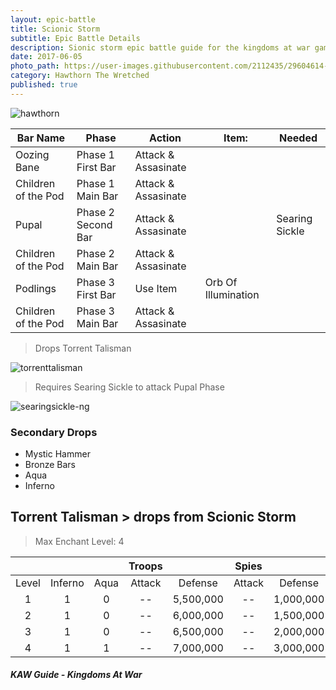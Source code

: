 ```yaml
---
layout: epic-battle
title: Scionic Storm
subtitle: Epic Battle Details
description: Sionic storm epic battle guide for the kingdoms at war game
date: 2017-06-05
photo_path: https://user-images.githubusercontent.com/2112435/29604614-4728f200-87a5-11e7-9739-68e51a340978.png
category: Hawthorn The Wretched
published: true
---
```


![hawthorn](https://cloud.githubusercontent.com/assets/2112435/23970739/993f4622-0990-11e7-823c-1406005033d8.jpg)

| Bar Name | Phase | Action | Item: | Needed |
| --- | --- | --- | --- | --- |
| Oozing Bane | Phase 1 First Bar | Attack & Assasinate | | |
| Children of the Pod | Phase 1 Main Bar | Attack & Assasinate | | |
| Pupal | Phase 2 Second Bar | Attack & Assasinate | | Searing Sickle |
| Children of the Pod | Phase 2 Main Bar | Attack & Assasinate | | |
| Podlings | Phase 3 First Bar | Use Item | Orb Of Illumination | |
| Children of the Pod | Phase 3 Main Bar | Attack & Assasinate | | |

> Drops Torrent Talisman

![torrenttalisman](https://cloud.githubusercontent.com/assets/2112435/23969834/709d2bec-098d-11e7-9bef-78b45ba84cc4.png)

> Requires Searing Sickle to attack Pupal Phase

![searingsickle-ng](https://cloud.githubusercontent.com/assets/2112435/23969849/7f05d256-098d-11e7-9e6c-3f41011c1a3d.png)

### Secondary Drops

* Mystic Hammer
* Bronze Bars
* Aqua
* Inferno



## **Torrent Talisman** > drops from Scionic Storm
>Max Enchant Level: 4

|  |  |  | **Troops** |  | **Spies** |  |
| :---: | :---: | :---: | :---: | :---: | :---: | :---: |
| Level | Inferno | Aqua | Attack |  Defense | Attack | Defense |
| 1 | 1 | 0 |--| 5,500,000 |--| 1,000,000 |
| 2 | 1 | 0 | -- | 6,000,000 | -- | 1,500,000 |
| 3 | 1 | 0 | -- | 6,500,000 | -- | 2,000,000 |
| 4 | 1 | 1 | -- | 7,000,000 | -- | 3,000,000 |

##### KAW Guide - Kingdoms At War

